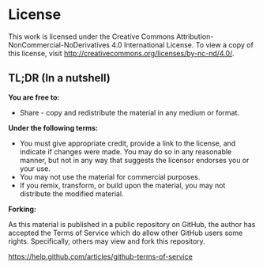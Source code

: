 # License

This work is licensed under the Creative Commons Attribution-NonCommercial-NoDerivatives 4.0 International License. To view a copy of this license, visit http://creativecommons.org/licenses/by-nc-nd/4.0/.

## TL;DR (In a nutshell)

**You are free to:**

*  Share - copy and redistribute the material in any medium or format.

**Under the following terms:**

* You must give appropriate credit, provide a link to the license, and indicate if changes were made. You may do so in any reasonable manner, but not in any way that suggests the licensor endorses you or your use.
* You may not use the material for commercial purposes.
* If you remix, transform, or build upon the material, you may not distribute the modified material.

**Forking:**

As this material is published in a public repository on GitHub, the author has accepted the Terms of Service which do allow other GitHub users some rights. Specifically, others may view and fork this repository.

https://help.github.com/articles/github-terms-of-service
